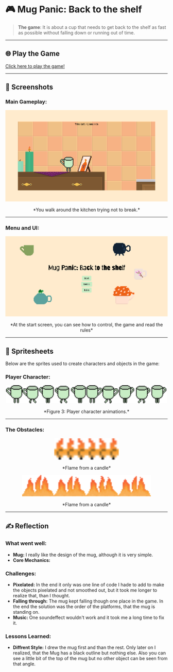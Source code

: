 # 🎮 **Mug Panic: Back to the shelf** 

> **The game**: It is about a cup that needs to get back to the shelf as fast as possible without falling down or running out of time.
> 

---

## 🌐 **Play the Game**
[Click here to play the game!](https://your-github-username.github.io/repository-name)

---

## 📸 **Screenshots**

### Main Gameplay:
<div style="text-align: center;">
  <img src="gameplay.png" alt="Gameplay Screenshot" width="600">
  <p>*You walk around the kitchen trying not to break.*</p>
</div>

---

### Menu and UI:
<div style="text-align: center;">
  <img src="startscreen.png" alt="Menu UI Screenshot" width="600">
  <p>*At the start screen, you can see how to control, the game and read the rules*</p>
</div>

---

## 🎨 **Spritesheets**
Below are the sprites used to create characters and objects in the game:

### Player Character:
<div style="text-align: center;">
  <img src="images/ahhhhh.png" alt="Player Spritesheet" width="500">
  <p>*Figure 3: Player character animations.*</p>
</div>

---

### The Obstacles:
<div style="text-align: center;">
  <img src="images/fire.png" alt="Flame" width="200">
  <p>*Flame from a candle*</p>
  <img src="images/fireg.png" alt="Fire" width="400">
  <p>*Flame from a candle*</p>
</div>

---

## ✍️ **Reflection**

### What went well:
- **Mug:** I really like the design of the mug, although it is very simple.
- **Core Mechanics:**

### Challenges:
- **Pixelated:** In the end it only was one line of code I hade to add to make the objects pixelated and not smoothed out, but it took me longer to realize that, than I thought.
- **Falling through:** The mug kept falling though one place in the game. In the end the solution was the order of the platforms, that the mug is standing on.
- **Music:** One soundeffect wouldn't work and it took me a long time to fix it.

### Lessons Learned:
- **Diffrent Style:** I drew the mug first and than the rest. Only later on I realized, that the Mug has a black outline but nothing else. Also you can see a little bit of the top of the mug but no other object can be seen from that angle.
